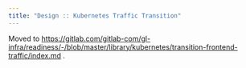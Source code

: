 ```yaml
---
title: "Design :: Kubernetes Traffic Transition"
---
```


Moved to https://gitlab.com/gitlab-com/gl-infra/readiness/-/blob/master/library/kubernetes/transition-frontend-traffic/index.md .
